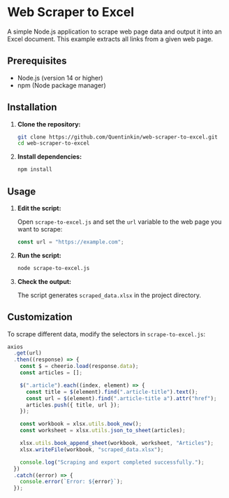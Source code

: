 # Web Scraper to Excel

A simple Node.js application to scrape web page data and output it into an Excel document. This example extracts all links from a given web page.

## Prerequisites

- Node.js (version 14 or higher)
- npm (Node package manager)

## Installation

1. **Clone the repository:**

   ```sh
   git clone https://github.com/Quentinkin/web-scraper-to-excel.git
   cd web-scraper-to-excel
   ```

2. **Install dependencies:**

   ```sh
   npm install
   ```

## Usage

1. **Edit the script:**

   Open `scrape-to-excel.js` and set the `url` variable to the web page you want to scrape:

   ```js
   const url = "https://example.com";
   ```

2. **Run the script:**

   ```sh
   node scrape-to-excel.js
   ```

3. **Check the output:**

   The script generates `scraped_data.xlsx` in the project directory.

## Customization

To scrape different data, modify the selectors in `scrape-to-excel.js`:

```js
axios
  .get(url)
  .then((response) => {
    const $ = cheerio.load(response.data);
    const articles = [];

    $(".article").each((index, element) => {
      const title = $(element).find(".article-title").text();
      const url = $(element).find(".article-title a").attr("href");
      articles.push({ title, url });
    });

    const workbook = xlsx.utils.book_new();
    const worksheet = xlsx.utils.json_to_sheet(articles);

    xlsx.utils.book_append_sheet(workbook, worksheet, "Articles");
    xlsx.writeFile(workbook, "scraped_data.xlsx");

    console.log("Scraping and export completed successfully.");
  })
  .catch((error) => {
    console.error(`Error: ${error}`);
  });
```
